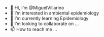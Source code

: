 - 👋 Hi, I’m @MiguelVillarino
- 👀 I’m interested in ambiental epidemiology
- 🌱 I’m currently learning Epidemiology
- 💞️ I’m looking to collaborate on ...
- 📫 How to reach me ...

<!---
MiguelVillarino/MiguelVillarino is a ✨ special ✨ repository because its `README.md` (this file) appears on your GitHub profile.
You can click the Preview link to take a look at your changes.
--->
